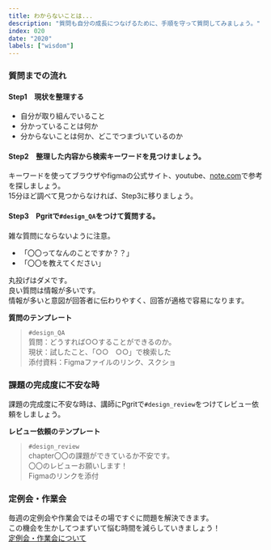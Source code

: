 ```yaml
---
title: わからないことは...
description: "質問も自分の成長につなげるために、手順を守って質問してみましょう。"
index: 020
date: "2020"
labels: ["wisdom"]
---
```


### 質問までの流れ

#### Step1　現状を整理する

- 自分が取り組んでいること
- 分かっていることは何か
- 分からないことは何か、どこでつまづいているのか

#### Step2　整理した内容から検索キーワードを見つけましょう。
  
キーワードを使ってブラウザやfigmaの公式サイト、youtube、[note.com](https://note.com/)で参考を探しましょう。<br>15分ほど調べて見つからなければ、Step3に移りましょう。
  
#### Step3　Pgritで`#design_QA`をつけて質問する。

雑な質問にならないように注意。
- 「〇〇ってなんのことですか？？」
- 「〇〇を教えてください」

丸投げはダメです。<br>良い質問は情報が多いです。<br>情報が多いと意図が回答者に伝わりやすく、回答が適格で容易になります。
 
**質問のテンプレート**
> `#design_QA`<br>質問：どうすれば○○することができるのか。<br>現状：試したこと、「○○　○○」で検索した<br>添付資料：Figmaファイルのリンク、スクショ

### 課題の完成度に不安な時

課題の完成度に不安な時は、講師にPgritで`#design_review`をつけてレビュー依頼をしましょう。
  
**レビュー依頼のテンプレート**
> `#design_review`<br>chapter〇〇の課題ができているか不安です。<br>〇〇のレビューお願いします！<br>Figmaのリンクを添付
  
### 定例会・作業会
  
  毎週の定例会や作業会ではその場ですぐに問題を解決できます。<br>この機会を生かしてつまずいて悩む時間を減らしていきましょう！<br>[定例会・作業会について](https://www.notion.so/393b26f7d39e4ba7a264948497cba778)
